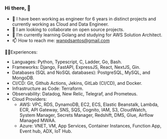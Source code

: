 ### Hi there, 👋


- 🔭 I have been working as engineer for 6 years in distinct projects and currently working as Cloud and Data Engineer.
- 👯 I am looking to collaborate on open source projects.
- 🌱 I’m currently learning Golang and studying for AWS Solution Architect.
- 📫 How to reach me: wanpdsantos@gmail.com


👨‍💻Experiences:

- Languages: Python, Typescript, C, Ladder, Go, Bash.
- Frameworks: Django, FastAPI, ExpressJS, React, NextJS, Gin.
- Databases (SQL and NoSQL databases): PostgreSQL, MySQL, and MongoDB.
- CI/CD: Git, Github Actions, Jekins, GitLab (CI/CD), and Docker.
- Infrastructure as Code: Terraform.
- Observability: Datadog, New Relic, Telegraf, and Prometeus.
- Cloud Providers:
  - AWS: VPC, RDS, DynamoDB, EC2, ECS, Elastic Beanstalk, Lambda, ECR, API Gateway, SNS, SQS, Cognito, IAM, S3, CloudWatch, System Manager, Secrets Manager, Redshift, DMS, Glue, Airflow Managed MWAA.
  - Azure: VNET, VM, App Services, Container Instances, Function App, Event hub, ADX, IoT Hub.

<!--
**wanpdsantos/wanpdsantos** is a ✨ _special_ ✨ repository because its `README.md` (this file) appears on your GitHub profile.

Here are some ideas to get you started:

- 🔭 I’m currently working on ...
- 🌱 I’m currently learning ...
- 👯 I’m looking to collaborate on ...
- 🤔 I’m looking for help with ...
- 💬 Ask me about ...
- 📫 How to reach me: ...
- 😄 Pronouns: ...
- ⚡ Fun fact: ...
-->
